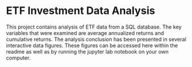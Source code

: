 # ETF Investment Data Analysis

This project contains analysis of ETF data from a SQL database. The key variables that were examined are average annualized returns and cumulative returns. The analysis conclusion has been presented in several interactive data figures. These figures can be accessed here within the readme as well as by running the jupyter lab notebook on your own computer. 

